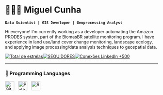 # 👨🏻‍💻 Miguel Cunha

**`Data Scientist | GIS Developer | Geoprocessing Analyst`**

Hi everyone! I’m currently working as a developer automating the Amazon PRODES system, part of the BiomasBR satellite monitoring program. I have experience in land use/land cover change monitoring, landscape ecology, and applying image processing/data analysis techniques to geospatial data.

<p align="left" style="display:flex; gap:0; margin:0; padding:0;">
  <a href="https://github.com/migualex?tab=repositories&sort=stargazers">
    <img 
      alt="Total de estrelas" 
      title="Total de estrelas GitHub" 
      src="https://custom-icon-badges.demolab.com/github/stars/migualex?color=55960c&style=for-the-badge&labelColor=488207&logo=star&label=stars"
      style="border-radius:0; margin:0; padding:0;"
    />
  </a>
  <a href="https://github.com/migualex?tab=followers">
    <img 
      alt="SEGUIDORES" 
      title="SEGUIDORES" 
      src="https://custom-icon-badges.demolab.com/github/followers/migualex?color=000000&labelColor=000000&style=for-the-badge&logo=github&logoColor=white&label=followers"
      style="border-radius:0; margin:0; padding:0;"
    />
  </a>
  <a href="https://www.linkedin.com/in/miguelalexandredacunha/">
    <img 
      alt="Conexões LinkedIn +500" 
      title="Conecte-se comigo no LinkedIn" 
      src="https://custom-icon-badges.demolab.com/badge/LinkedIn-+500-1155ba?style=for-the-badge&logo=briefcase&logoColor=white&labelColor=1155ba"
      style="border-radius:0; margin:0; padding:0;"
    />
  </a>
</p>

---

### 🤖 Programming Languages

<img 
    align="left" 
    alt="Git" 
    title="Git"
    width="30px" 
    style="padding-right: 10px;" 
    src="https://cdn.jsdelivr.net/gh/devicons/devicon@latest/icons/git/git-original.svg" 
/>
<img 
    align="left" 
    alt="Python" 
    title="Python"
    width="30px" 
    style="padding-right: 10px;" 
    src="https://cdn.jsdelivr.net/gh/devicons/devicon@latest/icons/python/python-original.svg" 
/>
<img 
    align="left" 
    alt="R" 
    title="R"
    width="30px" 
    style="padding-right: 10px;" 
    src="https://cdn.jsdelivr.net/gh/devicons/devicon@latest/icons/r/r-original.svg" 
/>
<br/>
<br/>
